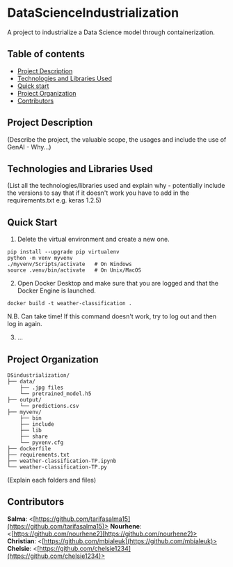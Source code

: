 # DataScienceIndustrialization
A project to industrialize a Data Science model through containerization.

## Table of contents

- [Project Description](#project-description)
- [Technologies and Libraries Used](#technologies-and-libraries-used)
- [Quick start](#quick-start)
- [Project Organization](#project-organization)
- [Contributors](#contributors)

## Project Description

(Describe the project, the valuable scope, the usages and include the use of GenAI - Why...)

## Technologies and Libraries Used

(List all the technologies/libraries used and explain why - potentially include the versions to say that if it doesn't work you have to add in the requirements.txt e.g. keras 1.2.5)

## Quick Start

1. Delete the virtual environment and create a new one.

```linux
pip install --upgrade pip virtualenv
python -m venv myvenv
./myvenv/Scripts/activate   # On Windows
source .venv/bin/activate   # On Unix/MacOS
```

2. Open Docker Desktop and make sure that you are logged and that the Docker Engine is launched.

```linux
docker build -t weather-classification .
```

N.B. Can take time!
If this command doesn't work, try to log out and then log in again.

3. ...

## Project Organization

```text
DSindustrialization/
├── data/
    ├── .jpg files
    └── pretrained_model.h5
├── output/
    └── predictions.csv
├── myvenv/
    ├── bin
    ├── include
    ├── lib
    ├── share
    └── pyvenv.cfg
├── dockerfile
├── requirements.txt
├── weather-classification-TP.ipynb
└── weather-classification-TP.py
```

(Explain each folders and files)


## Contributors

**Salma**: <[https://github.com/tarifasalma15](https://github.com/tarifasalma15)>
**Nourhene**: <[https://github.com/nourhene2](https://github.com/nourhene2)>
**Christian**: <[https://github.com/mbialeuk](https://github.com/mbialeuk)>
**Chelsie**: <[https://github.com/chelsie1234](https://github.com/chelsie1234)>
